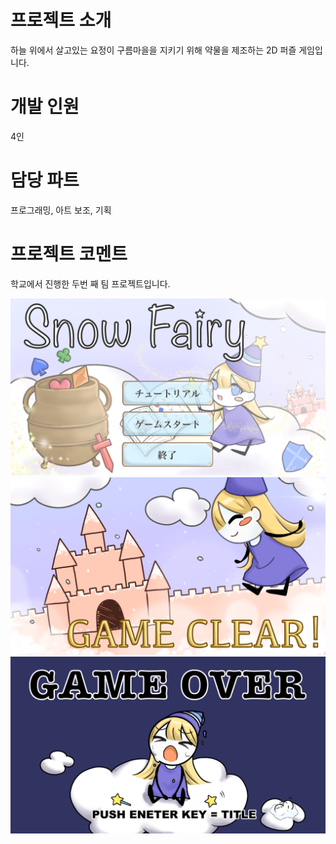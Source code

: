 # 프로젝트 소개
하늘 위에서 살고있는 요정이 구름마을을 지키기 위해 약물을 제조하는 2D 퍼즐 게임입니다.

# 개발 인원
4인

# 담당 파트
프로그래밍, 아트 보조, 기획

# 프로젝트  코멘트
학교에서 진행한 두번 째 팀 프로젝트입니다.




![9](https://github.com/00moa00/snowfairy/blob/main/Data/Images/title.png)
![9](https://github.com/00moa00/snowfairy/blob/main/Data/Images/game_clear.png)
![9](https://github.com/00moa00/snowfairy/blob/main/Data/Images/game_over.png)
